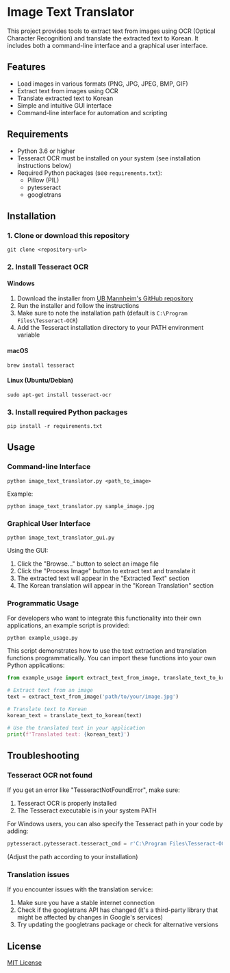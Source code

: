 # Image Text Translator

This project provides tools to extract text from images using OCR (Optical Character Recognition) and translate the extracted text to Korean. It includes both a command-line interface and a graphical user interface.

## Features

- Load images in various formats (PNG, JPG, JPEG, BMP, GIF)
- Extract text from images using OCR
- Translate extracted text to Korean
- Simple and intuitive GUI interface
- Command-line interface for automation and scripting

## Requirements

- Python 3.6 or higher
- Tesseract OCR must be installed on your system (see installation instructions below)
- Required Python packages (see `requirements.txt`):
  - Pillow (PIL)
  - pytesseract
  - googletrans

## Installation

### 1. Clone or download this repository

```
git clone <repository-url>
```

### 2. Install Tesseract OCR

#### Windows
1. Download the installer from [UB Mannheim's GitHub repository](https://github.com/UB-Mannheim/tesseract/wiki)
2. Run the installer and follow the instructions
3. Make sure to note the installation path (default is `C:\Program Files\Tesseract-OCR`)
4. Add the Tesseract installation directory to your PATH environment variable

#### macOS
```
brew install tesseract
```

#### Linux (Ubuntu/Debian)
```
sudo apt-get install tesseract-ocr
```

### 3. Install required Python packages

```
pip install -r requirements.txt
```

## Usage

### Command-line Interface

```
python image_text_translator.py <path_to_image>
```

Example:
```
python image_text_translator.py sample_image.jpg
```

### Graphical User Interface

```
python image_text_translator_gui.py
```

Using the GUI:
1. Click the "Browse..." button to select an image file
2. Click the "Process Image" button to extract text and translate it
3. The extracted text will appear in the "Extracted Text" section
4. The Korean translation will appear in the "Korean Translation" section

### Programmatic Usage

For developers who want to integrate this functionality into their own applications, an example script is provided:

```
python example_usage.py
```

This script demonstrates how to use the text extraction and translation functions programmatically. You can import these functions into your own Python applications:

```python
from example_usage import extract_text_from_image, translate_text_to_korean

# Extract text from an image
text = extract_text_from_image('path/to/your/image.jpg')

# Translate text to Korean
korean_text = translate_text_to_korean(text)

# Use the translated text in your application
print(f'Translated text: {korean_text}')
```

## Troubleshooting

### Tesseract OCR not found

If you get an error like "TesseractNotFoundError", make sure:
1. Tesseract OCR is properly installed
2. The Tesseract executable is in your system PATH

For Windows users, you can also specify the Tesseract path in your code by adding:
```python
pytesseract.pytesseract.tesseract_cmd = r'C:\Program Files\Tesseract-OCR\tesseract.exe'
```
(Adjust the path according to your installation)

### Translation issues

If you encounter issues with the translation service:
1. Make sure you have a stable internet connection
2. Check if the googletrans API has changed (it's a third-party library that might be affected by changes in Google's services)
3. Try updating the googletrans package or check for alternative versions

## License

[MIT License](LICENSE)
